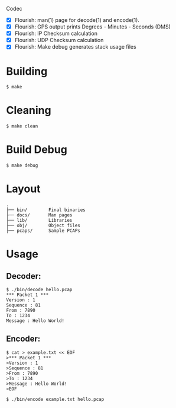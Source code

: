 Codec

- [x] Flourish: man(1) page for decode(1) and encode(1).
- [x] Flourish: GPS output prints Degrees - Minutes - Seconds (DMS)
- [x] Flourish: IP Checksum calculation
- [x] Flourish: UDP Checksum calculation
- [x] Flourish: Make debug generates stack usage files

# Building
```
$ make
```
# Cleaning
```
$ make clean
```
# Build Debug
```
$ make debug
```

# Layout
```
.
├── bin/        Final binaries
├── docs/       Man pages
├── lib/        Libraries
├── obj/        Object files
├── pcaps/      Sample PCAPs
```
# Usage

## Decoder:
```
$ ./bin/decode hello.pcap
*** Packet 1 ***
Version : 1
Sequence : 81
From : 7890
To : 1234
Message : Hello World!
```
## Encoder:
```
$ cat > example.txt << EOF
>*** Packet 1 ***
>Version : 1
>Sequence : 81
>From : 7890
>To : 1234
>Message : Hello World!
>EOF

$ ./bin/encode example.txt hello.pcap
```
